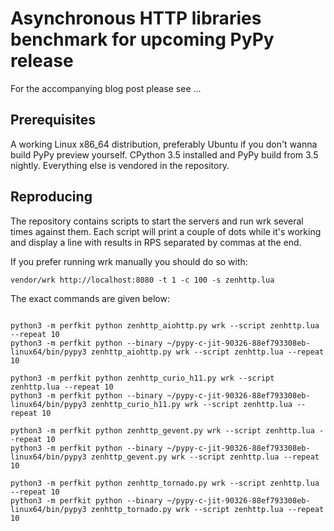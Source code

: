 # Asynchronous HTTP libraries benchmark for upcoming PyPy release

For the accompanying blog post please see ...

Prerequisites
-------------

A working Linux x86_64 distribution, preferably Ubuntu if you don't wanna
build PyPy preview yourself. CPython 3.5 installed and PyPy build from 3.5 nightly.
Everything else is vendored in the repository.


Reproducing
-----------

The repository contains scripts to start the servers and run wrk several times
against them. Each script will print a couple of dots while it's working and display a line with results in RPS separated by commas at the end.

If you prefer running wrk manually you should do so with:

`vendor/wrk http://localhost:8080 -t 1 -c 100 -s zenhttp.lua`

The exact commands are given below:

```

python3 -m perfkit python zenhttp_aiohttp.py wrk --script zenhttp.lua --repeat 10
python3 -m perfkit python --binary ~/pypy-c-jit-90326-88ef793308eb-linux64/bin/pypy3 zenhttp_aiohttp.py wrk --script zenhttp.lua --repeat 10

python3 -m perfkit python zenhttp_curio_h11.py wrk --script zenhttp.lua --repeat 10
python3 -m perfkit python --binary ~/pypy-c-jit-90326-88ef793308eb-linux64/bin/pypy3 zenhttp_curio_h11.py wrk --script zenhttp.lua --repeat 10

python3 -m perfkit python zenhttp_gevent.py wrk --script zenhttp.lua --repeat 10
python3 -m perfkit python --binary ~/pypy-c-jit-90326-88ef793308eb-linux64/bin/pypy3 zenhttp_gevent.py wrk --script zenhttp.lua --repeat 10

python3 -m perfkit python zenhttp_tornado.py wrk --script zenhttp.lua --repeat 10
python3 -m perfkit python --binary ~/pypy-c-jit-90326-88ef793308eb-linux64/bin/pypy3 zenhttp_tornado.py wrk --script zenhttp.lua --repeat 10

```
